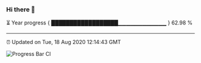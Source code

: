 ### Hi there 👋

⏳ Year progress { ██████████████████▁▁▁▁▁▁▁▁▁▁▁▁ } 62.98 %

---

⏰ Updated on Tue, 18 Aug 2020 12:14:43 GMT

![Progress Bar CI](https://github.com/liununu/liununu/workflows/Progress%20Bar%20CI/badge.svg)
